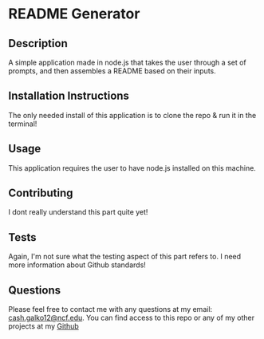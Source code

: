 # README Generator
 ## Description
 A simple application made in node.js that takes the user through a set of prompts, and then assembles a README based on their inputs.
 ## Installation Instructions
 The only needed install of this application is to clone the repo & run it in the terminal!
 ## Usage
 This application requires the user to have node.js installed on this machine. 
 ## Contributing
 I dont really understand this part quite yet!
 ## Tests
 Again, I'm not sure what the testing aspect of this part refers to. I need more information about Github standards!
 ## Questions
 Please feel free to contact me with any questions at my email: cash.galko12@ncf.edu. You can find access to this repo or any of my other projects at my [Github](https://github.com/CashGalko) 